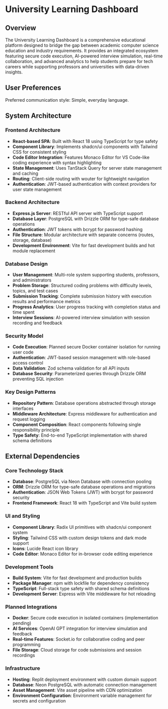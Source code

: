 # University Learning Dashboard

## Overview

The University Learning Dashboard is a comprehensive educational platform designed to bridge the gap between academic computer science education and industry requirements. It provides an integrated ecosystem featuring secure code execution, AI-powered interview simulation, real-time collaboration, and advanced analytics to help students prepare for tech careers while supporting professors and universities with data-driven insights.

## User Preferences

Preferred communication style: Simple, everyday language.

## System Architecture

### Frontend Architecture
- **React-based SPA**: Built with React 18 using TypeScript for type safety
- **Component Library**: Implements shadcn/ui components with Tailwind CSS for consistent styling
- **Code Editor Integration**: Features Monaco Editor for VS Code-like coding experience with syntax highlighting
- **State Management**: Uses TanStack Query for server state management and caching
- **Routing**: Client-side routing with wouter for lightweight navigation
- **Authentication**: JWT-based authentication with context providers for user state management

### Backend Architecture
- **Express.js Server**: RESTful API server with TypeScript support
- **Database Layer**: PostgreSQL with Drizzle ORM for type-safe database operations
- **Authentication**: JWT tokens with bcrypt for password hashing
- **File Structure**: Modular architecture with separate concerns (routes, storage, database)
- **Development Environment**: Vite for fast development builds and hot module replacement

### Database Design
- **User Management**: Multi-role system supporting students, professors, and administrators
- **Problem Storage**: Structured coding problems with difficulty levels, topics, and test cases
- **Submission Tracking**: Complete submission history with execution results and performance metrics
- **Progress Analytics**: User progress tracking with completion status and time spent
- **Interview Sessions**: AI-powered interview simulation with session recording and feedback

### Security Model
- **Code Execution**: Planned secure Docker container isolation for running user code
- **Authentication**: JWT-based session management with role-based access control
- **Data Validation**: Zod schema validation for all API inputs
- **Database Security**: Parameterized queries through Drizzle ORM preventing SQL injection

### Key Design Patterns
- **Repository Pattern**: Database operations abstracted through storage interfaces
- **Middleware Architecture**: Express middleware for authentication and request logging
- **Component Composition**: React components following single responsibility principle
- **Type Safety**: End-to-end TypeScript implementation with shared schema definitions

## External Dependencies

### Core Technology Stack
- **Database**: PostgreSQL via Neon Database with connection pooling
- **ORM**: Drizzle ORM for type-safe database operations and migrations
- **Authentication**: JSON Web Tokens (JWT) with bcrypt for password security
- **Frontend Framework**: React 18 with TypeScript and Vite build system

### UI and Styling
- **Component Library**: Radix UI primitives with shadcn/ui component system
- **Styling**: Tailwind CSS with custom design tokens and dark mode support
- **Icons**: Lucide React icon library
- **Code Editor**: Monaco Editor for in-browser code editing experience

### Development Tools
- **Build System**: Vite for fast development and production builds
- **Package Manager**: npm with lockfile for dependency consistency
- **TypeScript**: Full-stack type safety with shared schema definitions
- **Development Server**: Express with Vite middleware for hot reloading

### Planned Integrations
- **Docker**: Secure code execution in isolated containers (implementation pending)
- **AI Services**: OpenAI GPT integration for interview simulation and feedback
- **Real-time Features**: Socket.io for collaborative coding and peer programming
- **File Storage**: Cloud storage for code submissions and session recordings

### Infrastructure
- **Hosting**: Replit deployment environment with custom domain support
- **Database**: Neon PostgreSQL with automatic connection management
- **Asset Management**: Vite asset pipeline with CDN optimization
- **Environment Configuration**: Environment variable management for secrets and configuration